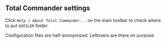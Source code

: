 ## Total Commander settings

Click `Help / About Total Commander...` on the main toolbar to check where to put `GHISLER` folder.

Configuration files are half-anonymized. Leftovers are there on purpose.
